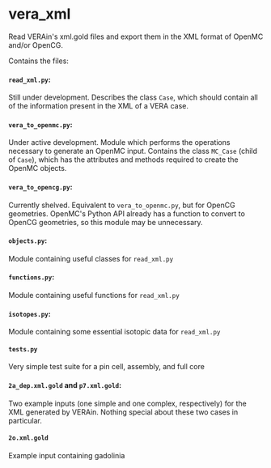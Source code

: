 # vera_xml
Read VERAin's xml.gold files and export them in the XML format of OpenMC and/or OpenCG.

Contains the files:

#### `read_xml.py`:
Still under development. Describes the class `Case`, which should contain all of the information present in the XML of a VERA case.

#### `vera_to_openmc.py`:
Under active development. Module which performs the operations necessary to generate an OpenMC input. Contains the class `MC_Case` (child of `Case`), which has the attributes and methods required to create the OpenMC objects.

#### `vera_to_opencg.py`:
Currently shelved. Equivalent to `vera_to_openmc.py`, but for OpenCG geometries. OpenMC's Python API already has a function to convert to OpenCG geometries, so this module may be unnecessary.

#### `objects.py`:
Module containing useful classes for `read_xml.py`

#### `functions.py`:
Module containing useful functions for `read_xml.py`

#### `isotopes.py`:
Module containing some essential isotopic data for `read_xml.py`

#### `tests.py`
Very simple test suite for a pin cell, assembly, and full core

#### `2a_dep.xml.gold` and `p7.xml.gold`:
Two example inputs (one simple and one complex, respectively) for the XML generated by VERAin. Nothing special about these two cases in particular.

#### `2o.xml.gold`
Example input containing gadolinia
